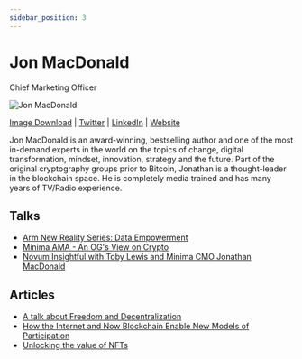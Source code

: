 ```yaml
---
sidebar_position: 3
---
```


# Jon MacDonald
Chief Marketing Officer

![Jon MacDonald](/img/people/Jon.png)

[Image Download](/img/people/Jon.png) | [Twitter](https://twitter.com/jmacdonald) | [LinkedIn](https://www.linkedin.com/in/jonathanmacdonald/) | [Website](https://jonathanmacdonald.com)
 
Jon MacDonald is an award-winning, bestselling author and one of the most in-demand experts in the world on the topics of change, digital transformation, mindset, innovation, strategy and the future. Part of the original cryptography groups prior to Bitcoin, Jonathan is a thought-leader in the blockchain space. He is completely media trained and has many years of TV/Radio experience.
 
## Talks
 
- [Arm New Reality Series: Data Empowerment](https://www.youtube.com/watch?v=XJKROBmF2GQ) 
- [Minima AMA - An OG's View on Crypto](https://www.youtube.com/watch?v=4hLwienHnZE)
- [Novum Insightful with Toby Lewis and Minima CMO Jonathan MacDonald](https://open.spotify.com/episode/7holeTPySCOrAgpOmKspQL?si=p-FB5ZJVRJCI_I9KbNB1GQ&nd=1)
 
 
## Articles
 
- [A talk about Freedom and Decentralization](https://minima.global/blog/a-talk-about-freedom-and-decentralization)
- [How the Internet and Now Blockchain Enable New Models of Participation](https://minima.global/blog/how-the-internet-and-now-blockchain-enable-new-models-of-participation)
- [Unlocking the value of NFTs](https://minima.global/blog/unlocking-the-value-of-nfts)
 
